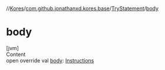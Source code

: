//[Kores](../../index.md)/[com.github.jonathanxd.kores.base](../index.md)/[TryStatement](index.md)/[body](body.md)



# body  
[jvm]  
Content  
open override val [body](body.md): [Instructions](../../com.github.jonathanxd.kores/-instructions/index.md)  



